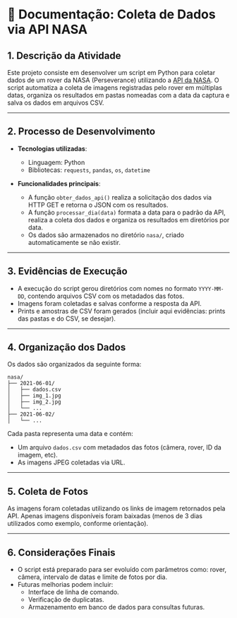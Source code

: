 # 📄 Documentação: Coleta de Dados via API NASA

## 1. Descrição da Atividade
Este projeto consiste em desenvolver um script em Python para coletar dados de um rover da NASA (Perseverance) utilizando a [API da NASA](https://api.nasa.gov/). O script automatiza a coleta de imagens registradas pelo rover em múltiplas datas, organiza os resultados em pastas nomeadas com a data da captura e salva os dados em arquivos CSV.

---

## 2. Processo de Desenvolvimento

- **Tecnologias utilizadas**:
  - Linguagem: Python
  - Bibliotecas: `requests`, `pandas`, `os`, `datetime`

- **Funcionalidades principais**:
  - A função `obter_dados_api()` realiza a solicitação dos dados via HTTP GET e retorna o JSON com os resultados.
  - A função `processar_dia(data)` formata a data para o padrão da API, realiza a coleta dos dados e organiza os resultados em diretórios por data.
  - Os dados são armazenados no diretório `nasa/`, criado automaticamente se não existir.

---

## 3. Evidências de Execução

- A execução do script gerou diretórios com nomes no formato `YYYY-MM-DD`, contendo arquivos CSV com os metadados das fotos.
- Imagens foram coletadas e salvas conforme a resposta da API.
- Prints e amostras de CSV foram gerados (incluir aqui evidências: prints das pastas e do CSV, se desejar).

---

## 4. Organização dos Dados

Os dados são organizados da seguinte forma:

```
nasa/
├── 2021-06-01/
│   ├── dados.csv
│   ├── img_1.jpg
│   ├── img_2.jpg
│   └── ...
├── 2021-06-02/
│   └── ...
```

Cada pasta representa uma data e contém:
- Um arquivo `dados.csv` com metadados das fotos (câmera, rover, ID da imagem, etc).
- As imagens JPEG coletadas via URL.

---

## 5. Coleta de Fotos

As imagens foram coletadas utilizando os links de imagem retornados pela API. Apenas imagens disponíveis foram baixadas (menos de 3 dias utilizados como exemplo, conforme orientação).

---

## 6. Considerações Finais

- O script está preparado para ser evoluído com parâmetros como: rover, câmera, intervalo de datas e limite de fotos por dia.
- Futuras melhorias podem incluir:
  - Interface de linha de comando.
  - Verificação de duplicatas.
  - Armazenamento em banco de dados para consultas futuras.
